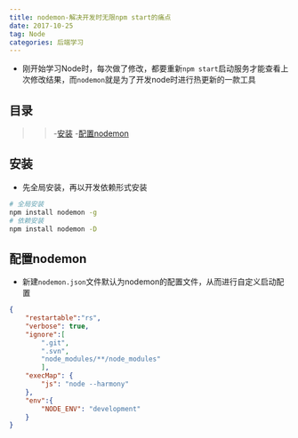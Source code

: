 ```yaml
---
title: nodemon-解决开发时无限npm start的痛点
date: 2017-10-25
tag: Node
categories: 后端学习
---
```

- 刚开始学习Node时，每次做了修改，都要重新`npm start`启动服务才能查看上次修改结果，而`nodemon`就是为了开发node时进行热更新的一款工具
<!--more-->

## 目录
> 
>> -[安装](#安装)
>> -[配置nodemon](#配置nodemon)

## 安装
- 先全局安装，再以开发依赖形式安装

```bash
# 全局安装
npm install nodemon -g
# 依赖安装
npm install nodemon -D
```

## 配置nodemon
- 新建`nodemon.json`文件默认为nodemon的配置文件，从而进行自定义启动配置

```json
{
    "restartable":"rs",
    "verbose": true,
    "ignore":[
        ".git",
        ".svn",
        "node_modules/**/node_modules"
        ],
    "execMap": {
        "js": "node --harmony"
    },
    "env":{
        "NODE_ENV": "development"
    }
}
```
